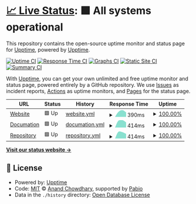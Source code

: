 # [📈 Live Status](https://status.advancedarmorstands.ir): <!--live status--> **🟩 All systems operational**

This repository contains the open-source uptime monitor and status page for [Upptime](https://upptime.js.org), powered by [Upptime](https://github.com/upptime/upptime).

[![Uptime CI](https://github.com/AdvancedArmorStands/Status/workflows/Uptime%20CI/badge.svg)](https://github.com/AdvancedArmorStands/Status/actions?query=workflow%3A%22Uptime+CI%22)
[![Response Time CI](https://github.com/AdvancedArmorStands/Status/workflows/Response%20Time%20CI/badge.svg)](https://github.com/AdvancedArmorStands/Status/actions?query=workflow%3A%22Response+Time+CI%22)
[![Graphs CI](https://github.com/AdvancedArmorStands/Status/workflows/Graphs%20CI/badge.svg)](https://github.com/AdvancedArmorStands/Status/actions?query=workflow%3A%22Graphs+CI%22)
[![Static Site CI](https://github.com/AdvancedArmorStands/Status/workflows/Static%20Site%20CI/badge.svg)](https://github.com/AdvancedArmorStands/Status/actions?query=workflow%3A%22Static+Site+CI%22)
[![Summary CI](https://github.com/AdvancedArmorStands/Status/workflows/Summary%20CI/badge.svg)](https://github.com/AdvancedArmorStands/Status/actions?query=workflow%3A%22Summary+CI%22)

With [Upptime](https://upptime.js.org), you can get your own unlimited and free uptime monitor and status page, powered entirely by a GitHub repository. We use [Issues](https://github.com/upptime/upptime/issues) as incident reports, [Actions](https://github.com/AdvancedArmorStands/Status/actions) as uptime monitors, and [Pages](https://status.advancedarmorstands.ir) for the status page.

<!--start: status pages-->
<!-- This summary is generated by Upptime (https://github.com/upptime/upptime) -->
<!-- Do not edit this manually, your changes will be overwritten -->
<!-- prettier-ignore -->
| URL | Status | History | Response Time | Uptime |
| --- | ------ | ------- | ------------- | ------ |
| <img alt="" src="https://icons.duckduckgo.com/ip3/advancedarmorstands.ir.ico" height="13"> [Website](https://advancedarmorstands.ir/) | 🟩 Up | [website.yml](https://github.com/AdvancedArmorStands/Status/commits/HEAD/history/website.yml) | <details><summary><img alt="Response time graph" src="./graphs/website/response-time-week.png" height="20"> 390ms</summary><br><a href="https://status.advancedarmorstands.ir/history/website"><img alt="Response time 390" src="https://img.shields.io/endpoint?url=https%3A%2F%2Fraw.githubusercontent.com%2FAdvancedArmorStands%2FStatus%2FHEAD%2Fapi%2Fwebsite%2Fresponse-time.json"></a><br><a href="https://status.advancedarmorstands.ir/history/website"><img alt="24-hour response time 390" src="https://img.shields.io/endpoint?url=https%3A%2F%2Fraw.githubusercontent.com%2FAdvancedArmorStands%2FStatus%2FHEAD%2Fapi%2Fwebsite%2Fresponse-time-day.json"></a><br><a href="https://status.advancedarmorstands.ir/history/website"><img alt="7-day response time 390" src="https://img.shields.io/endpoint?url=https%3A%2F%2Fraw.githubusercontent.com%2FAdvancedArmorStands%2FStatus%2FHEAD%2Fapi%2Fwebsite%2Fresponse-time-week.json"></a><br><a href="https://status.advancedarmorstands.ir/history/website"><img alt="30-day response time 390" src="https://img.shields.io/endpoint?url=https%3A%2F%2Fraw.githubusercontent.com%2FAdvancedArmorStands%2FStatus%2FHEAD%2Fapi%2Fwebsite%2Fresponse-time-month.json"></a><br><a href="https://status.advancedarmorstands.ir/history/website"><img alt="1-year response time 390" src="https://img.shields.io/endpoint?url=https%3A%2F%2Fraw.githubusercontent.com%2FAdvancedArmorStands%2FStatus%2FHEAD%2Fapi%2Fwebsite%2Fresponse-time-year.json"></a></details> | <details><summary><a href="https://status.advancedarmorstands.ir/history/website">100.00%</a></summary><a href="https://status.advancedarmorstands.ir/history/website"><img alt="All-time uptime 100.00%" src="https://img.shields.io/endpoint?url=https%3A%2F%2Fraw.githubusercontent.com%2FAdvancedArmorStands%2FStatus%2FHEAD%2Fapi%2Fwebsite%2Fuptime.json"></a><br><a href="https://status.advancedarmorstands.ir/history/website"><img alt="24-hour uptime 100.00%" src="https://img.shields.io/endpoint?url=https%3A%2F%2Fraw.githubusercontent.com%2FAdvancedArmorStands%2FStatus%2FHEAD%2Fapi%2Fwebsite%2Fuptime-day.json"></a><br><a href="https://status.advancedarmorstands.ir/history/website"><img alt="7-day uptime 100.00%" src="https://img.shields.io/endpoint?url=https%3A%2F%2Fraw.githubusercontent.com%2FAdvancedArmorStands%2FStatus%2FHEAD%2Fapi%2Fwebsite%2Fuptime-week.json"></a><br><a href="https://status.advancedarmorstands.ir/history/website"><img alt="30-day uptime 100.00%" src="https://img.shields.io/endpoint?url=https%3A%2F%2Fraw.githubusercontent.com%2FAdvancedArmorStands%2FStatus%2FHEAD%2Fapi%2Fwebsite%2Fuptime-month.json"></a><br><a href="https://status.advancedarmorstands.ir/history/website"><img alt="1-year uptime 100.00%" src="https://img.shields.io/endpoint?url=https%3A%2F%2Fraw.githubusercontent.com%2FAdvancedArmorStands%2FStatus%2FHEAD%2Fapi%2Fwebsite%2Fuptime-year.json"></a></details>
| <img alt="" src="https://icons.duckduckgo.com/ip3/docs.advancedarmorstands.ir.ico" height="13"> [Documation](https://docs.advancedarmorstands.ir/) | 🟩 Up | [documation.yml](https://github.com/AdvancedArmorStands/Status/commits/HEAD/history/documation.yml) | <details><summary><img alt="Response time graph" src="./graphs/documation/response-time-week.png" height="20"> 414ms</summary><br><a href="https://status.advancedarmorstands.ir/history/documation"><img alt="Response time 414" src="https://img.shields.io/endpoint?url=https%3A%2F%2Fraw.githubusercontent.com%2FAdvancedArmorStands%2FStatus%2FHEAD%2Fapi%2Fdocumation%2Fresponse-time.json"></a><br><a href="https://status.advancedarmorstands.ir/history/documation"><img alt="24-hour response time 414" src="https://img.shields.io/endpoint?url=https%3A%2F%2Fraw.githubusercontent.com%2FAdvancedArmorStands%2FStatus%2FHEAD%2Fapi%2Fdocumation%2Fresponse-time-day.json"></a><br><a href="https://status.advancedarmorstands.ir/history/documation"><img alt="7-day response time 414" src="https://img.shields.io/endpoint?url=https%3A%2F%2Fraw.githubusercontent.com%2FAdvancedArmorStands%2FStatus%2FHEAD%2Fapi%2Fdocumation%2Fresponse-time-week.json"></a><br><a href="https://status.advancedarmorstands.ir/history/documation"><img alt="30-day response time 414" src="https://img.shields.io/endpoint?url=https%3A%2F%2Fraw.githubusercontent.com%2FAdvancedArmorStands%2FStatus%2FHEAD%2Fapi%2Fdocumation%2Fresponse-time-month.json"></a><br><a href="https://status.advancedarmorstands.ir/history/documation"><img alt="1-year response time 414" src="https://img.shields.io/endpoint?url=https%3A%2F%2Fraw.githubusercontent.com%2FAdvancedArmorStands%2FStatus%2FHEAD%2Fapi%2Fdocumation%2Fresponse-time-year.json"></a></details> | <details><summary><a href="https://status.advancedarmorstands.ir/history/documation">100.00%</a></summary><a href="https://status.advancedarmorstands.ir/history/documation"><img alt="All-time uptime 100.00%" src="https://img.shields.io/endpoint?url=https%3A%2F%2Fraw.githubusercontent.com%2FAdvancedArmorStands%2FStatus%2FHEAD%2Fapi%2Fdocumation%2Fuptime.json"></a><br><a href="https://status.advancedarmorstands.ir/history/documation"><img alt="24-hour uptime 100.00%" src="https://img.shields.io/endpoint?url=https%3A%2F%2Fraw.githubusercontent.com%2FAdvancedArmorStands%2FStatus%2FHEAD%2Fapi%2Fdocumation%2Fuptime-day.json"></a><br><a href="https://status.advancedarmorstands.ir/history/documation"><img alt="7-day uptime 100.00%" src="https://img.shields.io/endpoint?url=https%3A%2F%2Fraw.githubusercontent.com%2FAdvancedArmorStands%2FStatus%2FHEAD%2Fapi%2Fdocumation%2Fuptime-week.json"></a><br><a href="https://status.advancedarmorstands.ir/history/documation"><img alt="30-day uptime 100.00%" src="https://img.shields.io/endpoint?url=https%3A%2F%2Fraw.githubusercontent.com%2FAdvancedArmorStands%2FStatus%2FHEAD%2Fapi%2Fdocumation%2Fuptime-month.json"></a><br><a href="https://status.advancedarmorstands.ir/history/documation"><img alt="1-year uptime 100.00%" src="https://img.shields.io/endpoint?url=https%3A%2F%2Fraw.githubusercontent.com%2FAdvancedArmorStands%2FStatus%2FHEAD%2Fapi%2Fdocumation%2Fuptime-year.json"></a></details>
| <img alt="" src="https://icons.duckduckgo.com/ip3/repo.advancedarmorstands.ir.ico" height="13"> [Repository](https://repo.advancedarmorstands.ir/) | 🟩 Up | [repository.yml](https://github.com/AdvancedArmorStands/Status/commits/HEAD/history/repository.yml) | <details><summary><img alt="Response time graph" src="./graphs/repository/response-time-week.png" height="20"> 414ms</summary><br><a href="https://status.advancedarmorstands.ir/history/repository"><img alt="Response time 414" src="https://img.shields.io/endpoint?url=https%3A%2F%2Fraw.githubusercontent.com%2FAdvancedArmorStands%2FStatus%2FHEAD%2Fapi%2Frepository%2Fresponse-time.json"></a><br><a href="https://status.advancedarmorstands.ir/history/repository"><img alt="24-hour response time 414" src="https://img.shields.io/endpoint?url=https%3A%2F%2Fraw.githubusercontent.com%2FAdvancedArmorStands%2FStatus%2FHEAD%2Fapi%2Frepository%2Fresponse-time-day.json"></a><br><a href="https://status.advancedarmorstands.ir/history/repository"><img alt="7-day response time 414" src="https://img.shields.io/endpoint?url=https%3A%2F%2Fraw.githubusercontent.com%2FAdvancedArmorStands%2FStatus%2FHEAD%2Fapi%2Frepository%2Fresponse-time-week.json"></a><br><a href="https://status.advancedarmorstands.ir/history/repository"><img alt="30-day response time 414" src="https://img.shields.io/endpoint?url=https%3A%2F%2Fraw.githubusercontent.com%2FAdvancedArmorStands%2FStatus%2FHEAD%2Fapi%2Frepository%2Fresponse-time-month.json"></a><br><a href="https://status.advancedarmorstands.ir/history/repository"><img alt="1-year response time 414" src="https://img.shields.io/endpoint?url=https%3A%2F%2Fraw.githubusercontent.com%2FAdvancedArmorStands%2FStatus%2FHEAD%2Fapi%2Frepository%2Fresponse-time-year.json"></a></details> | <details><summary><a href="https://status.advancedarmorstands.ir/history/repository">100.00%</a></summary><a href="https://status.advancedarmorstands.ir/history/repository"><img alt="All-time uptime 100.00%" src="https://img.shields.io/endpoint?url=https%3A%2F%2Fraw.githubusercontent.com%2FAdvancedArmorStands%2FStatus%2FHEAD%2Fapi%2Frepository%2Fuptime.json"></a><br><a href="https://status.advancedarmorstands.ir/history/repository"><img alt="24-hour uptime 100.00%" src="https://img.shields.io/endpoint?url=https%3A%2F%2Fraw.githubusercontent.com%2FAdvancedArmorStands%2FStatus%2FHEAD%2Fapi%2Frepository%2Fuptime-day.json"></a><br><a href="https://status.advancedarmorstands.ir/history/repository"><img alt="7-day uptime 100.00%" src="https://img.shields.io/endpoint?url=https%3A%2F%2Fraw.githubusercontent.com%2FAdvancedArmorStands%2FStatus%2FHEAD%2Fapi%2Frepository%2Fuptime-week.json"></a><br><a href="https://status.advancedarmorstands.ir/history/repository"><img alt="30-day uptime 100.00%" src="https://img.shields.io/endpoint?url=https%3A%2F%2Fraw.githubusercontent.com%2FAdvancedArmorStands%2FStatus%2FHEAD%2Fapi%2Frepository%2Fuptime-month.json"></a><br><a href="https://status.advancedarmorstands.ir/history/repository"><img alt="1-year uptime 100.00%" src="https://img.shields.io/endpoint?url=https%3A%2F%2Fraw.githubusercontent.com%2FAdvancedArmorStands%2FStatus%2FHEAD%2Fapi%2Frepository%2Fuptime-year.json"></a></details>

<!--end: status pages-->

[**Visit our status website →**](https://status.advancedarmorstands.ir)

## 📄 License

- Powered by: [Upptime](https://github.com/upptime/upptime)
- Code: [MIT](./LICENSE) © [Anand Chowdhary](https://anandchowdhary.com), supported by [Pabio](https://pabio.com)
- Data in the `./history` directory: [Open Database License](https://opendatacommons.org/licenses/odbl/1-0/)

